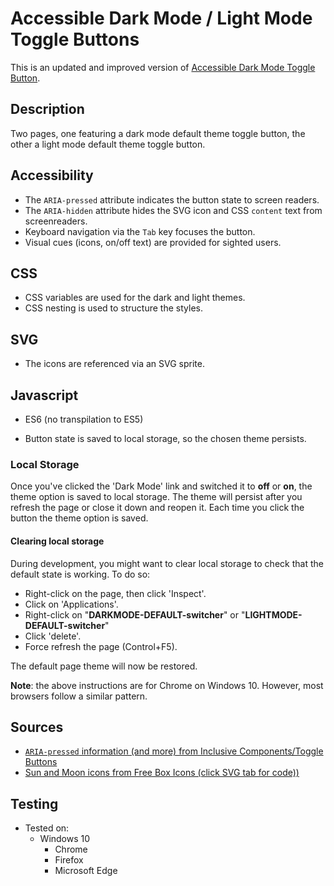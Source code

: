 # Accessible Dark Mode / Light Mode Toggle Buttons

This is an updated and improved version of [Accessible Dark Mode Toggle Button](https://chrisnajman.github.io/accessible-dark-mode-toggle-button).

## Description

Two pages, one featuring a dark mode default theme toggle button, the other a light mode default theme toggle button.

## Accessibility

- The `ARIA-pressed` attribute indicates the button state to screen readers.
- The `ARIA-hidden` attribute hides the SVG icon and CSS `content` text from screenreaders.
- Keyboard navigation via the `Tab` key focuses the button.
- Visual cues (icons, on/off text) are provided for sighted users.

## CSS

- CSS variables are used for the dark and light themes.
- CSS nesting is used to structure the styles.

## SVG

- The icons are referenced via an SVG sprite.

## Javascript

- ES6 (no transpilation to ES5)

- Button state is saved to local storage, so the chosen theme persists.

### Local Storage

Once you've clicked the 'Dark Mode' link and switched it to **off** or **on**, the theme option is saved
to local storage. The theme will persist after you refresh the page or close it down and reopen it. Each time
you click the button the theme option is saved.

#### Clearing local storage

During development, you might want to clear local storage to check that the default state is working.
To do so:

- Right-click on the page, then click 'Inspect'.
- Click on 'Applications'.
- Right-click on "**DARKMODE-DEFAULT-switcher**" or "**LIGHTMODE-DEFAULT-switcher**"
- Click 'delete'.
- Force refresh the page (Control+F5).

The default page theme will now be restored.

**Note**: the above instructions are for Chrome on Windows 10. However, most browsers follow a
similar pattern.

## Sources

- [`ARIA-pressed` information (and more) from Inclusive Components/Toggle Buttons](https://inclusive-components.design/toggle-button/)
- [Sun and Moon icons from Free Box Icons (click SVG tab for code))](https://boxicons.com/?query=Moon)

## Testing

- Tested on:
  - Windows 10
    - Chrome
    - Firefox
    - Microsoft Edge
